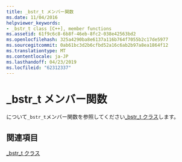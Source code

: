```yaml
---
title: _bstr_t メンバー関数
ms.date: 11/04/2016
helpviewer_keywords:
- _bstr_t class [C++], member functions
ms.assetid: 61f9c6c8-6b8f-46eb-8fc2-038e42563bd2
ms.openlocfilehash: 325a4290ba8e6137a116b764f7055b2c17de5977
ms.sourcegitcommit: 0ab61bc3d2b6cfbd52a16c6ab2b97a8ea1864f12
ms.translationtype: MT
ms.contentlocale: ja-JP
ms.lasthandoff: 04/23/2019
ms.locfileid: "62312337"
---
```

# <a name="bstrt-member-functions"></a>_bstr_t メンバー関数

について`_bstr_t`メンバー関数を参照してください[_bstr_t クラス](../cpp/bstr-t-class.md)します。

## <a name="see-also"></a>関連項目

[_bstr_t クラス](../cpp/bstr-t-class.md)